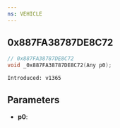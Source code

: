 ```yaml
---
ns: VEHICLE
---
```

## 0x887FA38787DE8C72

```c
// 0x887FA38787DE8C72
void _0x887FA38787DE8C72(Any p0);
```

```
Introduced: v1365
```

## Parameters
* **p0**:

